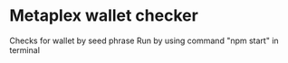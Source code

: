 # Metaplex wallet checker

Checks for wallet by seed phrase
Run by using command "npm start" in terminal
